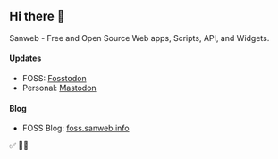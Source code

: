 ## Hi there 👋

Sanweb - Free and Open Source Web apps, Scripts, API, and Widgets.

#### Updates

- FOSS: <a rel="me" href="https://fosstodon.org/@santhosh">Fosstodon</a>
- Personal: <a rel="me" href="https://mastodon.social/@mskian">Mastodon</a>

#### Blog

- FOSS Blog: <a href="https://foss.sanweb.info">foss.sanweb.info</a>

✅ 🦄🥎
